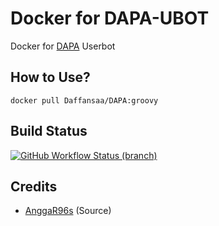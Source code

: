 # Docker for DAPA-UBOT
Docker for [DAPA](https://github.com/Daffansaa/DAPA-UBOT) Userbot

## How to Use?
```
docker pull Daffansaa/DAPA:groovy
```

## Build Status
<a href="https://github.com/Daffansaa/docks/actions?query=branch%3ADAPA-UBOT"> <img alt="GitHub Workflow Status (branch)" src="https://img.shields.io/github/workflow/status/BianSepang/Docker/Docker%20Build/master?color=blue&label=Docker%20build&logo=github%20actions&logoColor=green&style=for-the-badge" /></a>

## Credits
* [AnggaR96s](https://github.com/AnggaR96s) (Source)
